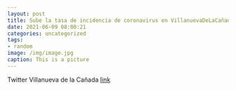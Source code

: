 ```yaml
---
layout: post
title: Sube la tasa de incidencia de coronavirus en VillanuevaDeLaCañada.🙏 Sigamos las recomendaciones de las autoridades sanitarias...
date: 2021-06-09 08:00:21
categories: uncategorized
tags:
- random
image: /img/image.jpg
caption: This is a picture
---
```

Twitter Villanueva de la Cañada [link](https://twitter.com/AytoVDLCanada/status/1402312357943156742)
